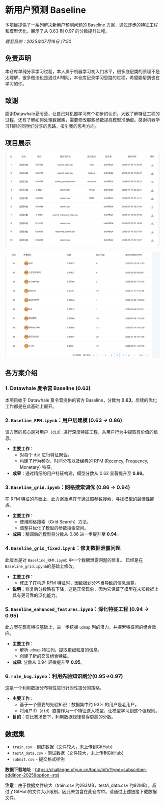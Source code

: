 # 新用户预测 Baseline

本项目提供了一系列解决新用户预测问题的 Baseline 方案，通过逐步的特征工程和模型优化，展示了从 0.63 到 0.97 的分数提升过程。

*截至目前：2025年07月18日 17:50*

## 免责声明

本仓库单纯分享学习过程，本人属于机器学习初入门水平，很多底层类的原理不是太理解，很多做法也是通过AI辅助，本仓库记录学习思路的过程，希望能帮到也在学习的你。

## 致谢

感谢Datawhale夏令营，让自己对机器学习有个初步的认识，大致了解特征工程的过程，还有了解如何处理数据集，需要修改那些参数提高模型准确度。感谢机器学习11群的同学们分享的思路，指引我的思考方向。

## 项目展示

![项目截图1](屏幕截图%202025-07-18%20174706.png)

![项目截图2](屏幕截图%202025-07-18%20174753.png)

## 各方案介绍

### 1. Datawhale 夏令营 Baseline (0.63)
本项目始于 Datawhale 夏令营提供的官方 Baseline，分数为 **0.63**。后续的优化工作都是在此基础上展开。

### 2. `Baseline_RFM.ipynb`：用户层建模 (0.63 -> 0.86)
该方案的核心是对用户（`did`）进行深度特征工程，从用户行为中提取有价值的信息。
- **主要工作**：
  - 对每个 `did` 进行特征聚合。
  - 构建了行为频次、时间分布以及经典的 RFM (Recency, Frequency, Monetary) 特征。
- **成果**：通过精细的用户特征构建，模型分数从 0.63 显著提升至 **0.86**。

### 3. `Baseline_grid.ipynb`：网格搜索调优 (0.86 -> 0.94)
在 RFM 特征的基础上，此方案重点在于通过超参数搜索，寻找模型的最佳性能点。
- **主要工作**：
  - 使用网格搜索（Grid Search）方法。
  - 调整并优化了模型的参数搜索空间。
- **成果**：精调后的模型将分数从 0.86 进一步提升至 **0.94**。

### 4. `Baseline_grid_fixed.ipynb`：修复数据泄露问题
此版本是对 `Baseline_RFM.ipynb` 中一个数据泄露问题的修复。
已经是在`Baseline_grid.ipynb`的基础上修改。
- **主要工作**：
  - 修正了在构造 RFM 特征时，因数据划分不当导致的信息泄露。
- **说明**：修复后分数略有下降，这是正常现象，因为它保证了模型在未知数据上具有更可靠的泛化能力。

### 5. `Baseline_enhanced_features.ipynb`：深化特征工程 (0.94 -> 0.95)
此方案在现有特征基础上，进一步挖掘 `udmap` 列的潜力，并探索特征间的组合效应。
- **主要工作**：
  - 解析 `udmap` 特征列，提取更细粒度的信息。
  - 创建了新的交叉组合特征。
- **成果**: 分数从 0.94 轻微提升至 **0.95**。

### 6. `rule_bug.ipynb`：利用先验知识刷分(0.95->0.97)
这是一个利用数据分布特性进行针对性提分的策略。
- **主要工作**：
  - 基于一个重要的先验知识：数据集中约 93% 的用户是老用户。
  - 将用户ID（`did`）直接作为一个特征送入模型，让模型学习到这个强规则。
- **目的**：在比赛场景下，利用数据规律获得更高的分数。

## 数据集
- `train.csv` - 训练数据（文件较大，未上传到GitHub）
- `testA_data.csv` - 测试数据（文件较大，未上传到GitHub）
- `submit.csv` - 提交格式样例

**数据下载地址**：https://challenge.xfyun.cn/topic/info?type=subscriber-addition-2025&option=stsj

**注意**：由于数据文件较大（train.csv 约283MB，testA_data.csv 约92MB），超过了GitHub的文件大小限制，因此未包含在此仓库中。请通过上述链接下载数据文件。

